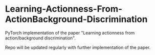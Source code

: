 # Learning-Actionness-From-ActionBackground-Discrimination
PyTorch implementation of the paper "Learning actionness from action/background discrimination".

Repo will be updated regularly with further implementation of the paper.
